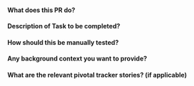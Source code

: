 #### What does this PR do?

#### Description of Task to be completed?

#### How should this be manually tested?

#### Any background context you want to provide?

#### What are the relevant pivotal tracker stories? (if applicable)
